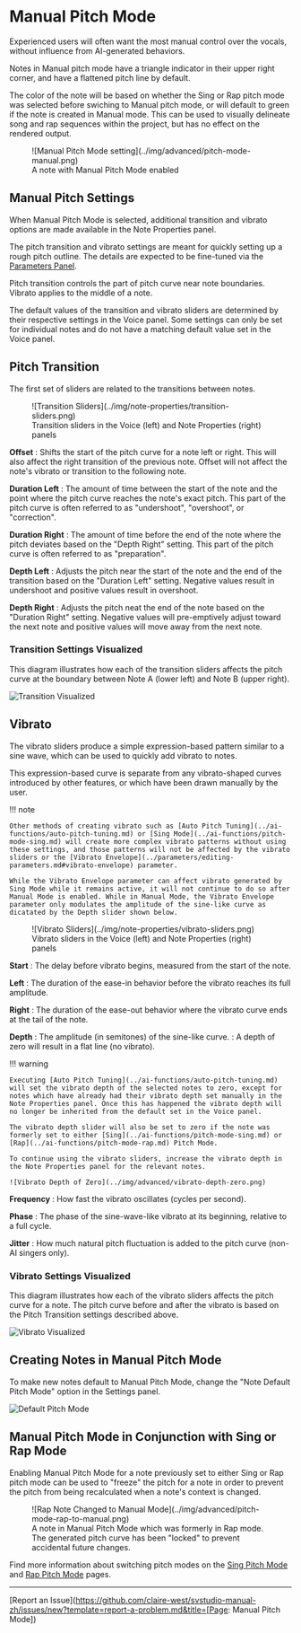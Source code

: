 # Manual Pitch Mode

Experienced users will often want the most manual control over the vocals, without influence from AI-generated behaviors.

Notes in Manual pitch mode have a triangle indicator in their upper right corner, and have a flattened pitch line by default.

The color of the note will be based on whether the Sing or Rap pitch mode was selected before swiching to Manual pitch mode, or will default to green if the note is created in Manual mode. This can be used to visually delineate song and rap sequences within the project, but has no effect on the rendered output.

<figure markdown>
  ![Manual Pitch Mode setting](../img/advanced/pitch-mode-manual.png)
  <figcaption>A note with Manual Pitch Mode enabled</figcaption>
</figure>

## Manual Pitch Settings

When Manual Pitch Mode is selected, additional transition and vibrato options are made available in the Note Properties panel.

The pitch transition and vibrato settings are meant for quickly setting up a rough pitch outline. The details are expected to be fine-tuned via the [Parameters Panel](../parameters/parameters-panel.md).

Pitch transition controls the part of pitch curve near note boundaries. Vibrato applies to the middle of a note.

The default values of the transition and vibrato sliders are determined by their respective settings in the Voice panel. Some settings can only be set for individual notes and do not have a matching default value set in the Voice panel.

## Pitch Transition

The first set of sliders are related to the transitions between notes.

<figure markdown>
  ![Transition Sliders](../img/note-properties/transition-sliders.png)
  <figcaption>Transition sliders in the Voice (left) and Note Properties (right) panels</figcaption>
</figure>

**Offset**
: Shifts the start of the pitch curve for a note left or right. This will also affect the right transition of the previous note. Offset will not affect the note's vibrato or transition to the following note.

**Duration Left**
: The amount of time between the start of the note and the point where the pitch curve reaches the note's exact pitch. This part of the pitch curve is often referred to as "undershoot", "overshoot", or "correction".

**Duration Right**
: The amount of time before the end of the note where the pitch deviates based on the "Depth Right" setting. This part of the pitch curve is often referred to as "preparation".

**Depth Left**
: Adjusts the pitch near the start of the note and the end of the transition based on the "Duration Left" setting. Negative values result in undershoot and positive values result in overshoot.

**Depth Right**
: Adjusts the pitch neat the end of the note based on the "Duration Right" setting. Negative values will pre-emptively adjust toward the next note and positive values will move away from the next note.

### Transition Settings Visualized

This diagram illustrates how each of the transition sliders affects the pitch curve at the boundary between Note A (lower left) and Note B (upper right).

![Transition Visualized](../img/note-properties/pitch-transition-visualized.png)

## Vibrato

The vibrato sliders produce a simple expression-based pattern similar to a sine wave, which can be used to quickly add vibrato to notes.

This expression-based curve is separate from any vibrato-shaped curves introduced by other features, or which have been drawn manually by the user.

!!! note

    Other methods of creating vibrato such as [Auto Pitch Tuning](../ai-functions/auto-pitch-tuning.md) or [Sing Mode](../ai-functions/pitch-mode-sing.md) will create more complex vibrato patterns without using these settings, and those patterns will not be affected by the vibrato sliders or the [Vibrato Envelope](../parameters/editing-parameters.md#vibrato-envelope) parameter.

    While the Vibrato Envelope parameter can affect vibrato generated by Sing Mode while it remains active, it will not continue to do so after Manual Mode is enabled. While in Manual Mode, the Vibrato Envelope parameter only modulates the amplitude of the sine-like curve as dicatated by the Depth slider shown below.

<figure markdown>
  ![Vibrato Sliders](../img/note-properties/vibrato-sliders.png)
  <figcaption>Vibrato sliders in the Voice (left) and Note Properties (right) panels</figcaption>
</figure>

**Start**
: The delay before vibrato begins, measured from the start of the note.

**Left**
: The duration of the ease-in behavior before the vibrato reaches its full amplitude.

**Right**
: The duration of the ease-out behavior where the vibrato curve ends at the tail of the note.

**Depth**
: The amplitude (in semitones) of the sine-like curve.
: A depth of zero will result in a flat line (no vibrato).

!!! warning

    Executing [Auto Pitch Tuning](../ai-functions/auto-pitch-tuning.md) will set the vibrato depth of the selected notes to zero, except for notes which have already had their vibrato depth set manually in the Note Properties panel. Once this has happened the vibrato depth will no longer be inherited from the default set in the Voice panel.

    The vibrato depth slider will also be set to zero if the note was formerly set to either [Sing](../ai-functions/pitch-mode-sing.md) or [Rap](../ai-functions/pitch-mode-rap.md) Pitch Mode.

    To continue using the vibrato sliders, increase the vibrato depth in the Note Properties panel for the relevant notes.

    ![Vibrato Depth of Zero](../img/advanced/vibrato-depth-zero.png)


**Frequency**
: How fast the vibrato oscillates (cycles per second).

**Phase**
: The phase of the sine-wave-like vibrato at its beginning, relative to a full cycle.

**Jitter**
: How much natural pitch fluctuation is added to the pitch curve (non-AI singers only).

### Vibrato Settings Visualized

This diagram illustrates how each of the vibrato sliders affects the pitch curve for a note. The pitch curve before and after the vibrato is based on the Pitch Transition settings described above.

![Vibrato Visualized](../img/note-properties/vibrato-visualized.png)

## Creating Notes in Manual Pitch Mode

To make new notes default to Manual Pitch Mode, change the "Note Default Pitch Mode" option in the Settings panel.

![Default Pitch Mode](../img/advanced/default-pitch-mode-setting.png)

## Manual Pitch Mode in Conjunction with Sing or Rap Mode

Enabling Manual Pitch Mode for a note previously set to either Sing or Rap pitch mode can be used to "freeze" the pitch for a note in order to prevent the pitch from being recalculated when a note's context is changed.

<figure markdown>
  ![Rap Note Changed to Manual Mode](../img/advanced/pitch-mode-rap-to-manual.png)
  <figcaption>A note in Manual Pitch Mode which was formerly in Rap mode. The generated pitch curve has been "locked" to prevent accidental future changes.</figcaption>
</figure>

Find more information about switching pitch modes on the [Sing Pitch Mode](../ai-functions/pitch-mode-sing.md#disabling-sing-mode) and [Rap Pitch Mode](../ai-functions/pitch-mode-rap.md#disabling-rap-mode) pages.

---

[Report an Issue](https://github.com/claire-west/svstudio-manual-zh/issues/new?template=report-a-problem.md&title=[Page: Manual Pitch Mode])